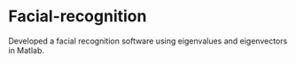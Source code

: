 # Facial-recognition
Developed a facial recognition software using eigenvalues and eigenvectors in Matlab.

